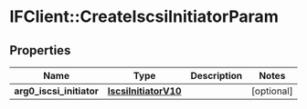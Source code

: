 # IFClient::CreateIscsiInitiatorParam

## Properties
Name | Type | Description | Notes
------------ | ------------- | ------------- | -------------
**arg0_iscsi_initiator** | [**IscsiInitiatorV10**](IscsiInitiatorV10.md) |  | [optional] 


